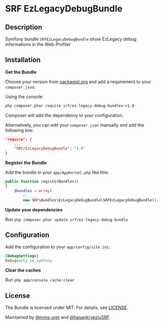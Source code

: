 # SRF EzLegacyDebugBundle

## Description
Symfony bundle `SRFEzLegacyDebugBundle` show EzLegacy debug informations in the Web-Profiler


## Installation

**Get the Bundle**

Choose your version from [packagist.org](https://packagist.org/packages/srf/ez-legacy-debug-bundle) and add a requirement to your ```composer.json```:

Using the console:

```bash
php composer.phar require srf/ez-legacy-debug-bundlev:v1.0
```

Composer will add the dependency to your configuration.

Alternatively, you can edit your ```composer.json``` manually and add the following line:

```json
"require": {
    ...
    "SRF/EzLegacyDebugBundle": "1.0"
}
```

**Register the Bundle**

Add the bundle in your ```app/AppKernel.php``` like this:

```php
public function registerBundles()
{
    $bundles = array(
        // ...
        new SRF\Bundles\EzLegacyDebugBundle\SRFEzLegacyDebugBundle(),
```

**Update your dependencies**

Run ```php composer.phar update srf/ez-legacy-debug-bundle```

## Configuration
Add the configuration to your ```app/config/site.ini```:

```ini
[DebugSettings]
Debug=only_in_symfony
```

**Clear the caches**

Run ```php app/console cache:clear```


## License
The Bundle is licensed under MIT. For details, see
[LICENSE](https://github.com/mmz-srf/SRFEzLegacyDebugBundle/blob/master/Resources/meta/LICENSE).

Maintained by [@mms-uret](https://github.com/mms-uret) and [@hasankryeziuSRF](https://github.com/hasankryeziuSRF).